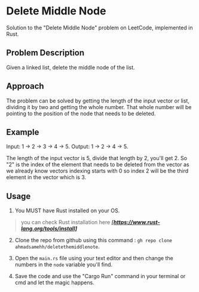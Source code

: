 # Delete Middle Node

Solution to the "Delete Middle Node" problem on LeetCode, implemented in Rust.

## Problem Description

Given a linked list, delete the middle node of the list.

## Approach
The problem can be solved by getting the length of the input vector or list, dividing it by two and getting the whole number.
That whole number will be pointing to the position of the node that needs to be deleted.

## Example

Input: 1 -> 2 -> 3 -> 4 -> 5.
Output: 1 -> 2 -> 4 -> 5.

The length of the input vector is 5, divide that length by 2, you'll get 2.
So "2" is the index of the element that needs to be deleted from the vector as we already know vectors indexing starts with 0 so index 2 will be the third element in the vector which is 3.

## Usage

1. You MUST have Rust installed on your OS.
>you can check Rust installation here ***[https://www.rust-lang.org/tools/install]***

2. Clone the repo from github using this command : 
`gh repo clone ahmadsamehh/deletethemiddlenote`.

3. Open the `main.rs` file using your text editor and then change the numbers in the `node` variable you'll find.
4. Save the code and use the "Cargo Run" command in your terminal or cmd and let the magic happens.





